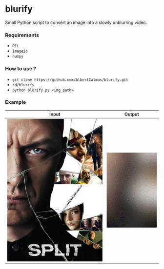 # blurify
Small Python script to convert an image into a slowly unblurring video.

### Requirements
+ `PIL`
+ `imageio`
+ `numpy`

### How to use ?
+ `git clone https://github.com/AlbertCalmus/blurify.git`
+ `cd/blurify`
+ `python blurify.py <img_path>`

### Example
| Input                    | Output                   |
|--------------------------|--------------------------|
| ![](input_example.jpg)   | ![](output_example.gif)  |
